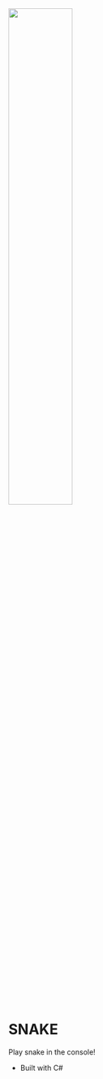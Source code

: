 <img src="https://media3.giphy.com/media/2lbhL8dSGMh8I/giphy.gif?cid=ecf05e479b766b73d6qyrt8ezz1nnru2ogdeu0zvdbkly1zf&rid=giphy.gif" width="50%">


# SNAKE
Play snake in the console!

- Built with C#
